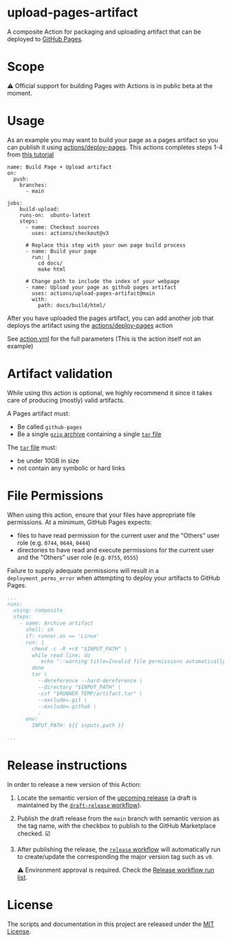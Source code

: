 # upload-pages-artifact

A composite Action for packaging and uploading artifact that can be deployed to [GitHub Pages][pages].

# Scope

⚠️ Official support for building Pages with Actions is in public beta at the moment.

# Usage
As an example you may want to build your page as a pages artifact so you can publish it using [actions/deploy-pages](https://github.com/actions/deploy-pages). This actions completes steps 1-4 from [this tutorial](https://docs.github.com/en/pages/getting-started-with-github-pages/configuring-a-publishing-source-for-your-github-pages-site#creating-a-custom-github-actions-workflow-to-publish-your-site)

```
name: Build Page + Upload artifact
on:
  push:
    branches:
      - main

jobs:
    build-upload:
    runs-on:  ubuntu-latest
    steps:
      - name: Checkout sources
        uses: actions/checkout@v3
        
      # Replace this step with your own page build process
      - name: Build your page
        run: |
          cd docs/
          make html

      # Change path to include the index of your webpage
      - name: Upload your page as github pages artifact
        uses: actions/upload-pages-artifact@main
        with:
          path: docs/build/html/
```
After you have uploaded the pages artifact, you can add another job that deploys the artifact using the [actions/deploy-pages](https://github.com/actions/deploy-pages) action

See [action.yml](action.yml) for the full parameters (This is the action itself not an example)

<!-- TODO: document custom workflow -->

# Artifact validation

While using this action is optional, we highly recommend it since it takes care of producing (mostly) valid artifacts.

A Pages artifact must:

- Be called `github-pages`
- Be a single [`gzip` archive][gzip] containing a single [`tar` file][tar]

The [`tar` file][tar] must:

- be under 10GB in size
- not contain any symbolic or hard links

# File Permissions

When using this action, ensure that your files have appropriate file permissions.
At a minimum, GitHub Pages expects:
- files to have read permission for the current user and the "Others" user role (e.g. `0744`, `0644`, `0444`)
- directories to have read and execute permissions for the current user and the "Others" user role (e.g. `0755`, `0555`)

Failure to supply adequate permissions will result in a `deployment_perms_error` when attempting to deploy your artifacts to GitHub Pages.

```yaml
...
runs:
  using: composite
  steps:
    - name: Archive artifact
      shell: sh
      if: runner.os == 'Linux'
      run: |
        chmod -c -R +rX "$INPUT_PATH" |
        while read line; do
           echo "::warning title=Invalid file permissions automatically fixed::$line"
        done
        tar \
          --dereference --hard-dereference \
          --directory "$INPUT_PATH" \
          -cvf "$RUNNER_TEMP/artifact.tar" \
          --exclude=.git \
          --exclude=.github \
          .
      env:
        INPUT_PATH: ${{ inputs.path }}

...
```


# Release instructions

In order to release a new version of this Action:

1. Locate the semantic version of the [upcoming release][release-list] (a draft is maintained by the [`draft-release` workflow][draft-release]).

2. Publish the draft release from the `main` branch with semantic version as the tag name, _with_ the checkbox to publish to the GitHub Marketplace checked. :ballot_box_with_check:

3. After publishing the release, the [`release` workflow][release] will automatically run to create/update the corresponding the major version tag such as `v0`.

   ⚠️ Environment approval is required. Check the [Release workflow run list][release-workflow-runs].

# License

The scripts and documentation in this project are released under the [MIT License](LICENSE).

<!-- references -->
[pages]: https://pages.github.com
[release-list]: https://github.com/actions/upload-pages-artifact/releases
[draft-release]: .github/workflows/draft-release.yml
[release]: .github/workflows/release.yml
[release-workflow-runs]: https://github.com/actions/upload-pages-artifact/actions/workflows/release.yml
[gzip]: https://en.wikipedia.org/wiki/Gzip
[tar]: https://en.wikipedia.org/wiki/Tar_(computing)
